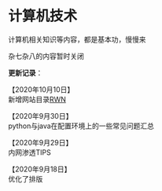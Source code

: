 # 计算机技术

计算机相关知识等内容，都是基本功，慢慢来

杂七杂八的内容暂时关闭

**更新记录**：

【2020年10月10日】  
新增网站目录[RWN](https://xu-an.gitbook.io/rwn/)

【2020年9月30日】  
python与java在配置环境上的一些常见问题汇总

【2020年9月29日】  
内网渗透TIPS

【2020年9月18日】  
优化了排版







